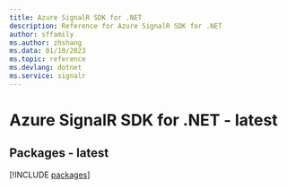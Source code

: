 ```yaml
---
title: Azure SignalR SDK for .NET
description: Reference for Azure SignalR SDK for .NET
author: sffamily
ms.author: zhshang
ms.data: 01/10/2023
ms.topic: reference
ms.devlang: dotnet
ms.service: signalr
---
```

# Azure SignalR SDK for .NET - latest
## Packages - latest
[!INCLUDE [packages](signalr-index.md)]